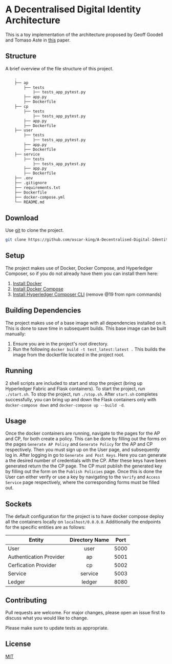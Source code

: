 # A Decentralised Digital Identity Architecture

This is a toy implementation of the architecture proposed by Geoff Goodell and Tomaso Aste in [this](https://arxiv.org/abs/1902.08769) paper.

## Structure
A brief overview of the file structure of this project.

```bash
    .
    ├── ap
        ├── tests
            ├── tests_app_pytest.py  
        ├── app.py
        ├── Dockerfile            
    ├── cp
        ├── tests
            ├── tests_app_pytest.py  
        ├── app.py
        ├── Dockerfile
    ├── user
        ├── tests
            ├── tests_app_pytest.py  
        ├── app.py
        ├── Dockerfile
    ├── service
        ├── tests
            ├── tests_app_pytest.py  
        ├── app.py
        ├── Dockerfile
    ├── .env                
    ├── .gitignore    
    ├── requirements.txt
    ├── Dockerfile
    ├── docker-compose.yml
    └── README.md
```

## Download

Use [git](https://git-scm.com/book/en/v2/Getting-Started-Installing-Git) to clone the project.

```bash
git clone https://github.com/oscar-king/A-Decentralised-Digital-Identity-Architecture.git
```

## Setup
The project makes use of Docker, Docker Compose, and Hyperledger Composer, so if you do not already have them you can install them here:
1. [Install Docker](https://docs.docker.com/v17.09/engine/installation/)
2. [Install Docker Compose](https://docs.docker.com/v17.09/compose/install/#install-compose)
3. [Install Hyperledger Composer CLI](https://hyperledger.github.io/composer/v0.19/installing/development-tools.html) (remove @19 from npm commands)

## Building Dependencies
The project makes use of a base image with all dependencies installed on it. This is done to save time in subsequent builds. This base image can be built manually:
1. Ensure you are in the project's root directory.
2. Run the following `docker build -t test_latest:latest .`
This builds the image from the dockerfile located in the project root. 

## Running
2 shell scripts are included to start and stop the project (bring up Hyperledger Fabric and Flask containers). To start the project, run `./start.sh`. To stop the project, run `./stop.sh`. After `start.sh` completes successfully, you can bring up and down the Flask containers only with `docker-compose down` and `docker-compose up --build -d`.

## Usage
Once the docker containers are running, navigate to the pages for the AP and CP, for both create a policy. This can be done by filling out the forms on the pages `Generate AP Policy` and `Generate Policy` for the AP and CP respectively. Then you must sign up on the User page, and subsequently log in. After logging in go to `Generate and Post Keys`. Here you can generate a the desired number of credentials with the CP. After these keys have been generated return the the CP page. The CP must publish the generated key by filling out the form on the `Publish Policies` page. Once this is done the User can either verify or use a key by navigating to the `Verify` and `Access Service` page respectively, where the corresponding forms must be filled out. 

## Sockets
The default configuration for the project is to have docker compose deploy all the containers locally on `localhost/0.0.0.0`. Additionally the endpoints for the specific entities are as follows:

|           Entity        | Directory Name  |      Port     |
| ------------------------|:---------------:|:-------------:|
|           User          |      user       |     5000      |
| Authentication Provider |      ap         |     5001      |
| Cerfication Provider    |      cp         |     5002      |
|          Service        |      service    |     5003      |
|          Ledger         |      ledger     |     8080      |

## Contributing
Pull requests are welcome. For major changes, please open an issue first to discuss what you would like to change.

Please make sure to update tests as appropriate.

## License
[MIT](https://choosealicense.com/licenses/mit/)
